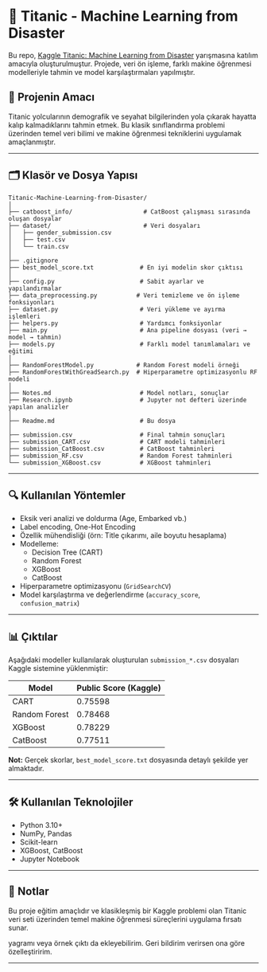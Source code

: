 # 🚢 Titanic - Machine Learning from Disaster

Bu repo, [Kaggle Titanic: Machine Learning from Disaster](https://www.kaggle.com/competitions/titanic/overview) yarışmasına katılım amacıyla oluşturulmuştur. Projede, veri ön işleme, farklı makine öğrenmesi modelleriyle tahmin ve model karşılaştırmaları yapılmıştır.

## 🎯 Projenin Amacı

Titanic yolcularının demografik ve seyahat bilgilerinden yola çıkarak hayatta kalıp kalmadıklarını tahmin etmek. Bu klasik sınıflandırma problemi üzerinden temel veri bilimi ve makine öğrenmesi tekniklerini uygulamak amaçlanmıştır.

---

## 🗂️ Klasör ve Dosya Yapısı

```
Titanic-Machine-Learning-from-Disaster/
│
├── catboost_info/                    # CatBoost çalışması sırasında oluşan dosyalar
├── dataset/                          # Veri dosyaları
│   ├── gender_submission.csv
│   ├── test.csv
│   └── train.csv
│
├── .gitignore
├── best_model_score.txt             # En iyi modelin skor çıktısı
│
├── config.py                        # Sabit ayarlar ve yapılandırmalar
├── data_preprocessing.py           # Veri temizleme ve ön işleme fonksiyonları
├── dataset.py                       # Veri yükleme ve ayırma işlemleri
├── helpers.py                       # Yardımcı fonksiyonlar
├── main.py                          # Ana pipeline dosyası (veri → model → tahmin)
├── models.py                        # Farklı model tanımlamaları ve eğitimi
│
├── RandomForestModel.py            # Random Forest modeli örneği
├── RandomForestWithGreadSearch.py  # Hiperparametre optimizasyonlu RF modeli
│
├── Notes.md                         # Model notları, sonuçlar
├── Research.ipynb                   # Jupyter not defteri üzerinde yapılan analizler
│
├── Readme.md                        # Bu dosya
│
├── submission.csv                   # Final tahmin sonuçları
├── submission_CART.csv              # CART modeli tahminleri
├── submission_CatBoost.csv          # CatBoost tahminleri
├── submission_RF.csv                # Random Forest tahminleri
└── submission_XGBoost.csv           # XGBoost tahminleri
```

---

## 🔍 Kullanılan Yöntemler

- Eksik veri analizi ve doldurma (Age, Embarked vb.)
- Label encoding, One-Hot Encoding
- Özellik mühendisliği (örn: Title çıkarımı, aile boyutu hesaplama)
- Modelleme:
  - Decision Tree (CART)
  - Random Forest
  - XGBoost
  - CatBoost
- Hiperparametre optimizasyonu (`GridSearchCV`)
- Model karşılaştırma ve değerlendirme (`accuracy_score`, `confusion_matrix`)

---

## 📊 Çıktılar

Aşağıdaki modeller kullanılarak oluşturulan `submission_*.csv` dosyaları Kaggle sistemine yüklenmiştir:

| Model              | Public Score (Kaggle) |
|-------------------|-----------------------|
| CART              | 0.75598               |
| Random Forest     | 0.78468               |
| XGBoost           | 0.78229               |
| CatBoost          | 0.77511               |

**Not:** Gerçek skorlar, `best_model_score.txt` dosyasında detaylı şekilde yer almaktadır.

---

## 🛠️ Kullanılan Teknolojiler

- Python 3.10+
- NumPy, Pandas
- Scikit-learn
- XGBoost, CatBoost
- Jupyter Notebook

---

## 📌 Notlar

Bu proje eğitim amaçlıdır ve klasikleşmiş bir Kaggle problemi olan Titanic veri seti üzerinden temel makine öğrenmesi süreçlerini uygulama fırsatı sunar.

yagramı veya örnek çıktı da ekleyebilirim. Geri bildirim verirsen ona göre özelleştiririm.

---
